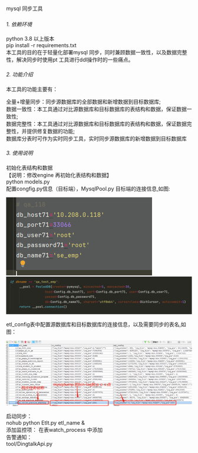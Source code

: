 ###
mysql 同步工具
###
 ####
_1. 依赖环境_
 ####
python 3.8 以上版本  
pip install -r requirements.txt  
本工具的目的在于轻量化部署mysql 同步，同时兼顾数据一致性，以及数据完整性，解决同步时使用pt 工具进行ddl操作时的一些痛点。
####
_2. 功能介绍_
####
本工具的功能主要有：

全量+增量同步：同步源数据库的全部数据和新增数据到目标数据库;  
数据一致性：本工具通过对比源数据库和目标数据库的表结构和数据，保证数据一致性;  
数据完整性：本工具通过对比源数据库和目标数据库的表结构和数据，保证数据完整性，并提供修复数据的功能;  
数据库分表时可作为实时同步工具，实时同步源数据库的新增数据到目标数据库             

####
 _3. 使用说明_
####
 初始化表结构和数据  
 【说明：修改engine 再初始化表结构和数据】    
 python models.py  
 配置congfig.py信息（目标端），MysqlPool.py 目标端的连接信息,如图:  

 ![1712912914157.jpg](image%2F1712912914157.jpg)  
 ![1712912942522.jpg](image%2F1712912942522.jpg)

 etl_config表中配置源数据库和目标数据库的连接信息，以及需要同步的表名,如图：  

 ![1712913265811.jpg](image%2F1712913265811.jpg)
 
启动同步：  
 nohub python Etlt.py etl_name &  
添加监控项：
在表watch_process 中添加  
告警通知：  
tool/DingtalkApi.py
 
 
    